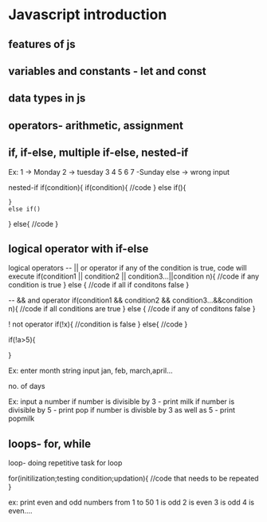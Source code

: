 # Javascript introduction
## features of js
## variables and constants - let and const
## data types in js
## operators- arithmetic, assignment

## if, if-else, multiple if-else, nested-if
Ex: 1 -> Monday
2 -> tuesday
3
4
5
6
7 -Sunday
else
-> wrong input




nested-if
if(condition){
	if(condition){
		//code
	}
	else if(){

	}
	else if()
}
else{
	//code
}


## logical operator with if-else
logical operators
-- ||   or operator   if any of the condition is true, code will execute
if(condition1 || condition2 || condition3...||condition n){
	//code if any condition is true
}
else {
	//code  if all if conditons false
}

-- &&   and operator
if(condition1 && condition2 && condition3...&&condition n){
	//code if all conditions are true
}
else {
	//code  if any of conditons false
}

!  not operator
if(!x){
	//condition is false
}
else{
	//code
}

if(!a>5){

}

Ex: enter  month  string input   jan, feb, march,april...

no. of days

Ex: input a number
if number is divisible by 3 - print milk
if number is divisible by 5 - print pop
if number is divisble by 3 as well as 5 - print popmilk

## loops- for, while

loop- doing repetitive task
for loop

for(initilization;testing condition;updation){
	//code that needs to be repeated
}

ex: print even and odd numbers from 1 to 50
1 is odd
2 is even
3 is odd
4 is even....
